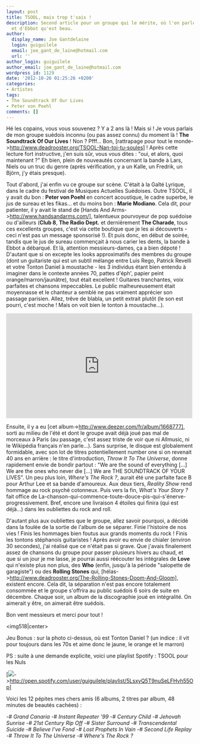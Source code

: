 ```yaml
---
layout: post
title: TSOOL, mais trop t'sais !
description: Second article pour un groupe qui le mérite, où l'on parle d'un Charlot
  et d'Ebbot qu'est beau.
author:
  display_name: Joe Gantdelaine
  login: guiguilele
  email: joe_gant_de_laine@hotmail.com
  url: ''
author_login: guiguilele
author_email: joe_gant_de_laine@hotmail.com
wordpress_id: 1129
date: '2012-10-26 01:25:26 +0200'
categories:
- Artistes
tags:
- The Soundtrack Of Our Lives
- Peter von Poehl
comments: []
---
```

Hé les copains, vous vous souvenez ? Y a 2 ans là ! Mais si ! Je vous parlais de mon groupe suédois inconnu (ou pas assez connu) du moment là ! __The Soundtrack Of Our Lives__ ! Non ? Pfff... Bon, [rattrapage pour tout le monde->http://www.deadrooster.org/TSOOL-Nan-toi-tu-soules] ! Après cette lecture fort instructive, j'en suis sûr, vous vous dites : "oui, et alors, quoi maintenant ?" Eh bien, plein de nouveautés concernant la bande à Lars, Niels ou un truc du genre (après vérification, y a un Kalle, un Fredrik, un Björn, j'y étais presque).

Tout d'abord, j'ai enfin vu ce groupe sur scène. C'était à la Gaîté Lyrique, dans le cadre du festival de Musiques Actuelles Suédoises. Outre TSOOL, il y avait du bon : __Peter von Poehl__ en concert acoustique, le cadre superbe, le jus de sureau et les fikas... et du moins bon : __Marie Modiano__. Cela dit, pour patienter, il y avait le stand de [Hands And Arms->http://www.handsandarms.com/], talentueux pourvoyeur de pop suédoise ou d'ailleurs (__Club 8__, __The Radio Dept.__ et dernièrement __The Charade__, tous ces excellents groupes, c'est via cette boutique que je les ai découverts - ceci n'est pas un message sponsorisé !). Et puis donc, en début de soirée, tandis que le jus de sureau commençait à nous carier les dents, la bande à Ebbot a débarqué. Et là, attention messieurs-dames, ça a bien dépoté ! D'autant que si on excepte les looks approximatifs des membres du groupe (dont un guitariste qui est un subtil mélange entre Luis Rego, Patrick Revelli et votre Tonton Daniel à moustache - les 3 individus étant bien entendu à imaginer dans le contexte années 70, pattes d'éph', papier peint orange/marron/jaunâtre), tout était excellent ! Guitares tranchantes, voix parfaites et chansons impeccables. Le public malheureusement était moyennasse et le chanteur a semblé ne pas vraiment apprécier son passage parisien. Allez, trêve de blabla, un petit extrait plutôt (le son est pourri, c'est moche ! Mais on voit bien le tonton à moustache...).

<iframe width="500" height="281" src="http://www.youtube.com/embed/-2SRfj-l65o" frameborder="0" allowfullscreen></iframe>

 Ensuite, il y a eu [cet album->http://www.deezer.com/fr/album/1668777], sorti au milieu de l'été et dont le groupe avait déjà joué pas mal de morceaux à Paris (au passage, c'est assez triste de voir que ni Allmusic, ni le Wikipédia français n'en parle...). Sans surprise, le disque est globalement formidable, avec son lot de titres potentiellement number one si on revenait 40 ans en arrière : le titre d'introduction, *Throw It To The Universe*, donne rapidement envie de bondir partout : "We are the sound of everything [...] We are the ones who never die [...] We are THE SOUNDTRACK OF YOUR LIVES". Un peu plus loin, *Where's The Rock ?*, aurait été une parfaite face B pour Arthur Lee et sa bande d'amoureux. Aux deux tiers, *Reality Show* rend hommage au rock psyché cotonneux. Puis vers la fin, *What's Your Story ?* fait office de La-chanson-qui-commence-toute-douce-pis-qui-s'énerve-progressivement. Bref, encore une livraison 4 étoiles qui finira (qui est déjà...) dans les oubliettes du rock and roll.
 
 D'autant plus aux oubliettes que le groupe, allez savoir pourquoi, a décidé dans la foulée de la sortie de l'album de se séparer. Finie l'histoire de nos vies ! Finis les hommages bien foutus aux grands moments du rock ! Finis les tontons stéphanois guitaristes ! Après avoir eu envie de chialer (environ 30 secondes), j'ai réalisé que ce n'était pas si grave. Que j'avais finalement assez de chansons du groupe pour passer plusieurs hivers au chaud, et que si un jour je me lasse, je pourrai aussi réécouter les intégrales de __Love__ qui n'existe plus non plus, des __Who__ (enfin, jusqu'à la période "salopette de garagiste") ou des __Rolling Stones__ qui, [hélas->http://www.deadrooster.org/The-Rolling-Stones-Doom-And-Gloom], existent encore. Cela dit, la séparation n'est pas encore totalement consommée et le groupe s'offrira au public suédois 6 soirs de suite en décembre. Chaque soir, un album de la discographie joué en intégralité. On aimerait y être, on aimerait être suédois.
 
 Bon vent messieurs et merci pour tout !
 
 <img518|center>

Jeu Bonus : sur la photo ci-dessus, où est Tonton Daniel ? (un indice : il vit pour toujours dans les 70s et aime donc le jaune, le orange et le marron)

 PS : suite à une demande explicite, voici une playlist Spotify : TSOOL pour les Nuls
 
[<img src="/squelettes/images/spotify-button.png" />->http://open.spotify.com/user/guiguilele/playlist/5LsxyQ5T9nuSeLFHvh55Op]

Voici les 12 pépites mes chers amis (6 albums, 2 titres par album, 48 minutes de beautés cachées) :

-# *Grand Canaria*
-# *Instant Repeater '99*
-# *Century Child*
-# *Jehovah Sunrise*
-# *21st Century Rip Off*
-# *Sister Surround*
-# *Transcendental Suicide*
-# *Believe I've Fond*
-# *Lost Prophets In Vain*
-# *Second Life Replay*
-# *Throw It To The Universe*
-# *Where's The Rock ?*
